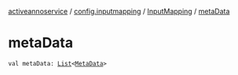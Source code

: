 [activeannoservice](../../index.md) / [config.inputmapping](../index.md) / [InputMapping](index.md) / [metaData](./meta-data.md)

# metaData

`val metaData: `[`List`](https://kotlinlang.org/api/latest/jvm/stdlib/kotlin.collections/-list/index.html)`<`[`MetaData`](../-meta-data/index.md)`>`